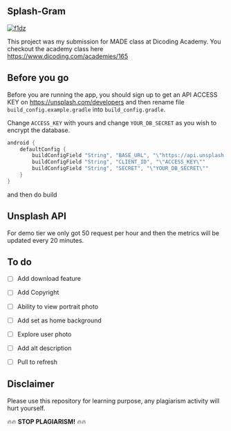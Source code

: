 ## Splash-Gram

[![f1dz](https://circleci.com/gh/f1dz/Splash-Gram.svg?style=svg)](https://circleci.com/gh/f1dz/Splash-Gram)


This project was my submission for MADE class at Dicoding Academy.
You checkout the academy class here https://www.dicoding.com/academies/165

## Before you go
Before you are running the app, you should sign up to get an API ACCESS KEY on https://unsplash.com/developers and then rename file ```build_config.example.gradle``` into ```build_config.gradle```.

Change ```ACCESS_KEY``` with yours and change ```YOUR_DB_SECRET``` as you wish to encrypt the database.
```gradle
android {
    defaultConfig {
        buildConfigField "String", "BASE_URL", "\"https://api.unsplash.com/\""
        buildConfigField "String", "CLIENT_ID", "\"ACCESS_KEY\""
        buildConfigField "String", "SECRET", "\"YOUR_DB_SECRET\""
    }
}
```
and then do build

## Unsplash API
For demo tier we only got 50 request per hour and then the metrics will be updated every 20 minutes.

## To do
- [ ] Add download feature
- [ ] Add Copyright
- [ ] Ability to view portrait photo
- [ ] Add set as home background
- [ ] Explore user photo
- [ ] Add alt description
- [ ] Pull to refresh


## Disclaimer
Please use this repository for learning purpose, any plagiarism activity will hurt yourself. 

🔥🔥 **STOP PLAGIARISM!** 🔥🔥

